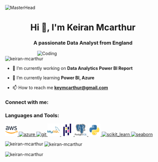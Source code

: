 ![MasterHead](https://www.gmmspl.com/wp-content/uploads/2021/10/data-analytics.png)
<h1 align="center">Hi 👋, I'm Keiran Mcarthur</h1>
<h3 align="center">A passionate Data Analyst from England</h3>
<img align="right" alt="Coding" width="400" src="https://media4.giphy.com/media/v1.Y2lkPTc5MGI3NjExOWc0bnNiZng4emwzb2phZzFmdjhhcXlyaHJmZHAxdmtnMXU1ejZ2OSZlcD12MV9pbnRlcm5hbF9naWZfYnlfaWQmY3Q9Zw/3oKIPEqDGUULpEU0aQ/giphy.webp">

<p align="left"> <img src="https://komarev.com/ghpvc/?username=keiran-mcarthur&label=Profile%20views&color=0e75b6&style=flat" alt="keiran-mcarthur" /> </p>

- 🔭 I’m currently working on **Data Analytics Power BI Report**

- 🌱 I’m currently learning **Power BI, Azure**

- 📫 How to reach me **keymcarthur@gmail.com**

<h3 align="left">Connect with me:</h3>
<p align="left">
</p>

<h3 align="left">Languages and Tools:</h3>
<p align="left"> <a href="https://aws.amazon.com" target="_blank" rel="noreferrer"> <img src="https://raw.githubusercontent.com/devicons/devicon/master/icons/amazonwebservices/amazonwebservices-original-wordmark.svg" alt="aws" width="40" height="40"/> </a> <a href="https://azure.microsoft.com/en-in/" target="_blank" rel="noreferrer"> <img src="https://www.vectorlogo.zone/logos/microsoft_azure/microsoft_azure-icon.svg" alt="azure" width="40" height="40"/> </a> <a href="https://git-scm.com/" target="_blank" rel="noreferrer"> <img src="https://www.vectorlogo.zone/logos/git-scm/git-scm-icon.svg" alt="git" width="40" height="40"/> </a> <a href="https://www.mysql.com/" target="_blank" rel="noreferrer"> <img src="https://raw.githubusercontent.com/devicons/devicon/master/icons/mysql/mysql-original-wordmark.svg" alt="mysql" width="40" height="40"/> </a> <a href="https://pandas.pydata.org/" target="_blank" rel="noreferrer"> <img src="https://raw.githubusercontent.com/devicons/devicon/2ae2a900d2f041da66e950e4d48052658d850630/icons/pandas/pandas-original.svg" alt="pandas" width="40" height="40"/> </a> <a href="https://www.postgresql.org" target="_blank" rel="noreferrer"> <img src="https://raw.githubusercontent.com/devicons/devicon/master/icons/postgresql/postgresql-original-wordmark.svg" alt="postgresql" width="40" height="40"/> </a> <a href="https://www.python.org" target="_blank" rel="noreferrer"> <img src="https://raw.githubusercontent.com/devicons/devicon/master/icons/python/python-original.svg" alt="python" width="40" height="40"/> </a> <a href="https://scikit-learn.org/" target="_blank" rel="noreferrer"> <img src="https://upload.wikimedia.org/wikipedia/commons/0/05/Scikit_learn_logo_small.svg" alt="scikit_learn" width="40" height="40"/> </a> <a href="https://seaborn.pydata.org/" target="_blank" rel="noreferrer"> <img src="https://seaborn.pydata.org/_images/logo-mark-lightbg.svg" alt="seaborn" width="40" height="40"/> </a> </p>

<p><img align="left" src="https://github-readme-stats.vercel.app/api/top-langs?username=keiran-mcarthur&show_icons=true&locale=en&layout=compact" alt="keiran-mcarthur" /></p>

<p>&nbsp;<img align="center" src="https://github-readme-stats.vercel.app/api?username=keiran-mcarthur&show_icons=true&locale=en" alt="keiran-mcarthur" /></p>

<p><img align="center" src="https://github-readme-streak-stats.herokuapp.com/?user=keiran-mcarthur&" alt="keiran-mcarthur" /></p>

